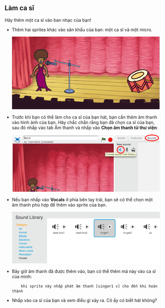 ## Làm ca sĩ

Hãy thêm một ca sĩ vào ban nhạc của bạn!

+ Thêm hai sprites khác vào sân khấu của bạn: một ca sĩ và một micro.
    
    ![ảnh chụp màn hình](images/band-singer-mic.png)

+ Trước khi bạn có thể làm cho ca sĩ của bạn hát, bạn cần thêm âm thanh vào hình ảnh của bạn. Hãy chắc chắn rằng bạn đã chọn ca sĩ của bạn, sau đó nhấp vào tab Âm thanh và nhấp vào **Chọn âm thanh từ thư viện**:
    
    ![ảnh chụp màn hình](images/band-import-sound.png)

+ Nếu bạn nhấp vào **Vocals** ở phía bên tay trái, bạn sẽ có thể chọn một âm thanh phù hợp để thêm vào sprite của bạn.
    
    ![ảnh chụp màn hình](images/band-choose-sound.png)

+ Bây giờ âm thanh đã được thêm vào, bạn có thể thêm mã này vào ca sĩ của mình:
    
    ```blocks
        khi sprite này nhấp phát âm thanh [singer1 v] cho đến khi hoàn thành
    ```

+ Nhấp vào ca sĩ của bạn và xem điều gì xảy ra. Cô ấy có biết hát không?